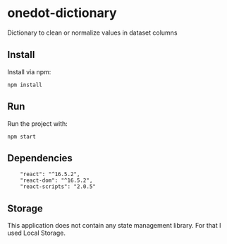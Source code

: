 # onedot-dictionary
Dictionary to clean or normalize values in dataset columns


## Install

Install via npm:
```
npm install
```

## Run

Run the project with:
```
npm start
```

## Dependencies

```
    "react": "^16.5.2",
    "react-dom": "^16.5.2",
    "react-scripts": "2.0.5"
```

## Storage

This application does not contain any state management library. For that I used Local Storage.